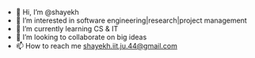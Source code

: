 - 👋 Hi, I’m @shayekh
- 👀 I’m interested in software engineering|research|project management
- 🌱 I’m currently learning CS & IT
- 💞️ I’m looking to collaborate on big ideas
- 📫 How to reach me shayekh.iit.ju.44@gmail.com

<!---
shayekh/shayekh is a ✨ special ✨ repository because its `README.md` (this file) appears on your GitHub profile.
You can click the Preview link to take a look at your changes.
--->
